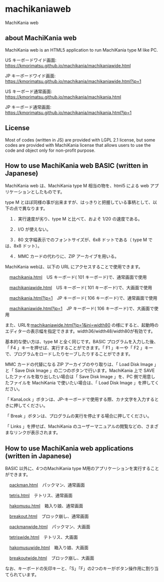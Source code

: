# machikaniaweb
MachiKania web

## about MachiKania web
MachiKania web is an HTML5 application to run MachiKania type M like PC.

US キーボードワイド画面:
https://kmorimatsu.github.io/machikania/machikaniawide.html

JP キーボードワイド画面:
https://kmorimatsu.github.io/machikania/machikaniawide.html?jp=1

US キーボード通常画面:
https://kmorimatsu.github.io/machikania/machikania.html

JP キーボード通常画面:
https://kmorimatsu.github.io/machikania/machikania.html?jp=1

## License
Most of codes (written in JS) are provided with LGPL 2.1 license, but some codes are provided with MachiKania license that allows users to use the code and object only for non-profit purpose.

## How to use MachiKania web BASIC (written in Japanese)

MachiKania web は、MachiKania type M 相当の物を、html5 による web アプリケーションとしたものです。

type M とほぼ同様の事が出来ますが、はっきりと把握している事柄として、以下の点で異なります。

　１．実行速度が劣り、type M と比べて、およそ 1/20 の速度である。

　２．I/O が使えない。

　３．80 文字幅表示でのフォントサイズが、6x8 ドットである（ type M では、8x8 ドット）。

　４．MMC カードの代わりに、ZIP アーカイブを用いる。

MachiKania webは、以下の URL にアクセスすることで使用できます。

　[machikania.html](https://kmorimatsu.github.io/machikania/machikania.html)　US キーボード( 101 キーボード)で、通常画面で使用

　[machikaniawide.html](https://kmorimatsu.github.io/machikania/machikaniawide.html)　US キーボード( 101 キーボード)で、大画面で使用

　[machikania.html?jp=1](https://kmorimatsu.github.io/machikania/machikania.html?jp=1)　JP キーボード( 106 キーボード)で、通常画面で使用

　[machikaniawide.html?jp=1](https://kmorimatsu.github.io/machikania/machikaniawide.html?jp=1)　JP キーボード( 106 キーボード)で、大画面で使用

また、URLを[machikaniawide.html?jp=1&ini=width80](https://kmorimatsu.github.io/machikania/machikaniawide.html?jp=1&ini=width80) の様にすると、起動時のエディターの表示幅を指定できます。width36/width48/width80が有効です。

基本的な使い方は、type M と全く同じです。BASIC プログラムを入力した後、「 F4 」キーを押せば、実行することができます。「 F1 」キーや「 F2 」キーで、プログラムをロードしたりセーブしたりすることができます。

MMC カードの代替になる ZIP アーカイブのやり取りは、「 Load Disk Image 」と「 Save Disk Image 」の二つのボタンで行います。MachiKania 上で SAVE したファイルを取り出したい場合は「 Save Disk Image 」を、PC 側で用意したファイルを MachiKania で使いたい場合は、「 Load Disk Image 」を押してください。

「 KanaLock 」ボタンは、JP-キーボードで使用する際、カナ文字を入力するときに押してください。

「 Break 」ボタンは、プログラムの実行を停止する場合に押してください。

「 Links 」を押せば、MachiKania のユーザーマニュアルの閲覧などの、さまざまなリンクが表示されます。

## How to use MachiKania web applications (written in Japanese)

BASIC 以外に、4つのMachiKania type M用のアプリケーションを実行することができます。

　[packman.html](https://kmorimatsu.github.io/machikania/packman.html)　パックマン、通常画面

　[tetris.html](https://kmorimatsu.github.io/machikania/tetris.html)　テトリス、通常画面

　[hakomusu.html](https://kmorimatsu.github.io/machikania/hakomusu.html)　箱入り娘、通常画面

　[breakout.html](https://kmorimatsu.github.io/machikania/breakout.html)　ブロック崩し、通常画面

　[packmanwide.html](https://kmorimatsu.github.io/machikania/packmanwide.html)　パックマン、大画面

　[tetriswide.html](https://kmorimatsu.github.io/machikania/tetriswide.html)　テトリス、大画面

　[hakomusuwide.html](https://kmorimatsu.github.io/machikania/hakomusuwide.html)　箱入り娘、大画面

　[breakoutwide.html](https://kmorimatsu.github.io/machikania/breakoutwide.html)　ブロック崩し、大画面

なお、キーボードの矢印キーと、「S」「F」の2つのキーがボタン操作用に割り当てられています。